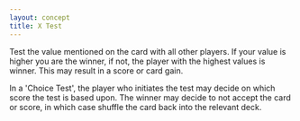 ```yaml
---
layout: concept
title: X Test
---
```


Test the value mentioned on the card with all other players. If your value is higher you are the winner, if not, the player with the highest values is winner. This may result in a score or card gain.

In a 'Choice Test', the player who initiates the test may decide on which score the test is based upon. The winner may decide to not accept the card or score, in which case shuffle the card back into the relevant deck.
